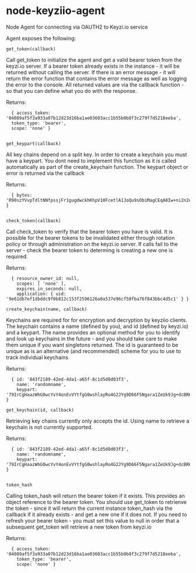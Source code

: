 node-keyziio-agent
==================

Node Agent for connecting via OAUTH2 to Keyzi.io service

Agent exposes the following:

    get_token(callback)
  
  Call get_token to initialize the agent and get a valid bearer token from the keyzi.io server. If a bearer token already exists in the instance - it will be returned without calling the server.  If there is an error message - it will return the error function that contains the error message as well as logging the error to the console.  All returned values are via the callback function - so that you can define what you do with the response.
  
  Returns:
  
      { access_token: '04089af5f3a933a07b12d23d16ba1ae03603acc1b55b0b8f3c279f7d5218eeba',
      token_type: 'bearer',
      scope: 'none' }
  

    get_keypart(callback)
  
  All key chains depend on a split key.  In order to create a keychain you must have a keypart.  You dont need to implement this function as it is called automatically as part of the create_keychain function.  The keypart object or error is returned via the callback
  
  Returns:
  
      { bytes: 'R90szYVvpTdltNNfpssjFr1gugdwckhKhpV10FcetlA1JoQu9sObiMagCEqA8Iw+ni2n2eRVu1qjfaQLit1CGkZqMOfaa5y/' }

    
    check_token(callback)
    
  Call check_token to verify that the bearer token you have is valid.  It is possible for the bearer tokens to be invalidated either through rotation policy or through administration on the keyzi.io server.  If calls fail to the server - check the bearer token to determing is creating a new one is required.
  
  Returns:
  
      { resource_owner_id: null,
        scopes: [ 'none' ],
        expires_in_seconds: null,
        application: { uid: '9e61db7ef1dbddc9f0b812c153f2596126a0a537e96cf50fba76f843bbc4d5c1' } }
  
    create_keychain(name, callback)
    
  Keychains are required for for encryption and decryption by keyziio clients.  The keychain contains a name (defined by you), and id (defined by keyzi.io) and a keypart.  The name provides an optional method for you to identify and look up keychains in the future - and you should take care to make them unique if you want singletons returned.  The id is guaranteed to be unique as is an alternative (and recommended) scheme for you to use to track individual keychains
  
  Returns:
  
      { id: '843f2189-42ed-4da1-a65f-8c1d5d8d03f3',
        name: 'randomname',
        keypart: '79IrCgHaazWhG0wcYvY4onEvVYtfgG0wshlayRo4G2JYg9D66F5Ngara1ZeUk9Jg+dcBRHfqsDPKENruZ8Hr7hoJqQZLdryr' }
  
    get_keychain(id, callback)
    
  Retrieving key chains currently only accepts the id.  Using name to retrieve a keychain is not currently supported.
  
  Returns:
  
      { id: '843f2189-42ed-4da1-a65f-8c1d5d8d03f3',
        name: 'randomname',
        keypart: '79IrCgHaazWhG0wcYvY4onEvVYtfgG0wshlayRo4G2JYg9D66F5Ngara1ZeUk9Jg+dcBRHfqsDPKENruZ8Hr7hoJqQZLdryr' }

  
    token_hash
  
  Calling token_hash will return the bearer token if it exists.  This provides an object reference to the bearer token.  You should use get_token to retrienve the token - since it will return the current instance token_hash via the callback if it already exists - and get a new one if it does not.  If you need to refresh your bearer token - you must set this value to null in order that a subsequent get_token will retrieve a new token from keyzi.io
  
  Returns:
  
      { access_token: '04089af5f3a933a07b12d23d16ba1ae03603acc1b55b0b8f3c279f7d5218eeba',
        token_type: 'bearer',
        scope: 'none' }

  

